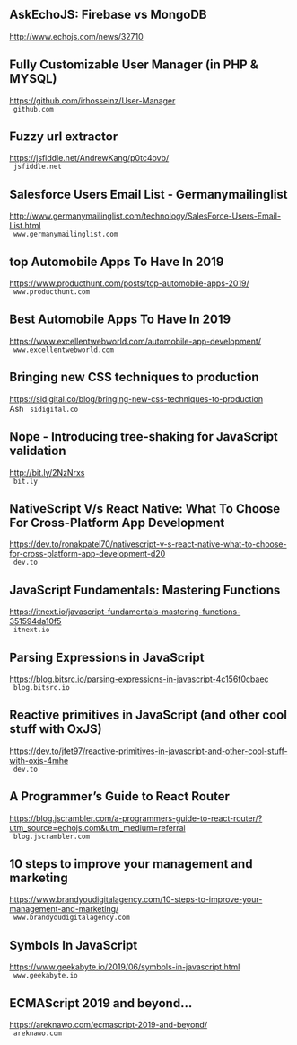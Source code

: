 ## AskEchoJS: Firebase vs MongoDB  
http://www.echojs.com/news/32710  
 
  

## Fully Customizable User Manager (in PHP & MYSQL)  
https://github.com/irhosseinz/User-Manager  
 ` github.com`
  

## Fuzzy url extractor  
https://jsfiddle.net/AndrewKang/p0tc4ovb/  
 ` jsfiddle.net`
  

## Salesforce Users Email List - Germanymailinglist  
http://www.germanymailinglist.com/technology/SalesForce-Users-Email-List.html  
 ` www.germanymailinglist.com`
  

## top Automobile Apps To Have In 2019  
https://www.producthunt.com/posts/top-automobile-apps-2019/  
 ` www.producthunt.com`
  

## Best Automobile Apps To Have In 2019  
https://www.excellentwebworld.com/automobile-app-development/  
 ` www.excellentwebworld.com`
  

## Bringing new CSS techniques to production  
https://sidigital.co/blog/bringing-new-css-techniques-to-production  
Ash ` sidigital.co`
  

## Nope - Introducing tree-shaking for JavaScript validation  
http://bit.ly/2NzNrxs  
 ` bit.ly`
  

## NativeScript V/s React Native: What To Choose For Cross-Platform App Development  
https://dev.to/ronakpatel70/nativescript-v-s-react-native-what-to-choose-for-cross-platform-app-development-d20  
 ` dev.to`
  

## JavaScript Fundamentals: Mastering Functions  
https://itnext.io/javascript-fundamentals-mastering-functions-351594da10f5  
 ` itnext.io`
  

## Parsing Expressions in JavaScript  
https://blog.bitsrc.io/parsing-expressions-in-javascript-4c156f0cbaec  
 ` blog.bitsrc.io`
  

## Reactive primitives in JavaScript (and other cool stuff with OxJS)  
https://dev.to/jfet97/reactive-primitives-in-javascript-and-other-cool-stuff-with-oxjs-4mhe  
 ` dev.to`
  

## A Programmer’s Guide to React Router  
https://blog.jscrambler.com/a-programmers-guide-to-react-router/?utm_source=echojs.com&utm_medium=referral  
 ` blog.jscrambler.com`
  

## 10 steps to improve your management and marketing  
https://www.brandyoudigitalagency.com/10-steps-to-improve-your-management-and-marketing/  
 ` www.brandyoudigitalagency.com`
  

## Symbols In JavaScript  
https://www.geekabyte.io/2019/06/symbols-in-javascript.html  
 ` www.geekabyte.io`
  

## ECMAScript 2019 and beyond...  
https://areknawo.com/ecmascript-2019-and-beyond/  
 ` areknawo.com`
  

